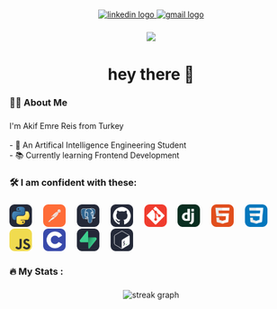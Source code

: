 

###

<div align="center">
  <a href="https://www.linkedin.com/in/akif-emre-reis/" target="_blank">
    <img src="https://img.shields.io/static/v1?message=LinkedIn&logo=linkedin&label=&color=0077B5&logoColor=white&labelColor=&style=for-the-badge" height="25" alt="linkedin logo"  />
  </a>
  <a href="mailto:fika61ts@gmail.com" target="_blank">
    <img src="https://img.shields.io/static/v1?message=Gmail&logo=gmail&label=&color=D14836&logoColor=white&labelColor=&style=for-the-badge" height="25" alt="gmail logo"  />
  </a>
</div>

###

<div align="center">
  <img src="https://visitor-badge.laobi.icu/badge?page_id=akikokoo.akikokoo&"  />
</div>

###

<h1 align="center">hey there 👋</h1>

###

<h3 align="left">👩‍💻  About Me</h3>

###

<p align="left"> I'm Akif Emre Reis from Turkey<br><br>- 🔭 An Artifical Intelligence Engineering Student<br>- 📚 Currently learning Frontend Development<br></p>

###

<h3 align="left">🛠 I am confident with these:</h3>

###

<div align="left">
  <img src="https://github.com/tandpfun/skill-icons/blob/main/icons/Python-Dark.svg" height="40" alt="python logo"  />
  <img width="12" />
  <img src="https://github.com/tandpfun/skill-icons/blob/main/icons/Postman.svg" height="40" alt="python logo"  />
  <img width="12" />
  <img src="https://github.com/tandpfun/skill-icons/blob/main/icons/PostgreSQL-Dark.svg" height="40" alt="java logo"  />
  <img width="12" />
  <img src="https://github.com/tandpfun/skill-icons/blob/main/icons/Github-Dark.svg" height="40" alt="html5 logo"  />
  <img width="12" />
  <img src="https://github.com/tandpfun/skill-icons/blob/main/icons/Git.svg" height="40" alt="css3 logo"  />
  <img width="12" />
  <img src="https://github.com/tandpfun/skill-icons/blob/main/icons/Django.svg" height="40" alt="html5 logo"  />
  <img width="12" />
  <img src="https://github.com/tandpfun/skill-icons/blob/main/icons/HTML.svg" height="40" alt="html5 logo"  />
  <img width="12" />
  <img src="https://github.com/tandpfun/skill-icons/blob/main/icons/CSS.svg" height="40" alt="html5 logo"  />
  <img width="12" />
  <img src="https://github.com/tandpfun/skill-icons/blob/main/icons/JavaScript.svg" height="40" alt="html5 logo"  />
  <img width="12" />
  <img src="https://github.com/tandpfun/skill-icons/blob/main/icons/C.svg" height="40" alt="html5 logo"  />
  <img width="12" />
  <img src="https://github.com/tandpfun/skill-icons/blob/main/icons/Supabase-Dark.svg" height="40" alt="html5 logo"  />
  <img width="12" />
  <img src="https://github.com/tandpfun/skill-icons/blob/main/icons/Bash-Dark.svg" height="40" alt="html5 logo"  />
  <img width="12" />
  
</div>

###

<h3 align="left">🔥   My Stats :</h3>

###

<div align="center">
  <img src="https://streak-stats.demolab.com?user=akikokoo&locale=en&mode=daily&theme=dark&hide_border=false&border_radius=5&order=3" height="220" alt="streak graph"  />
</div>

###

